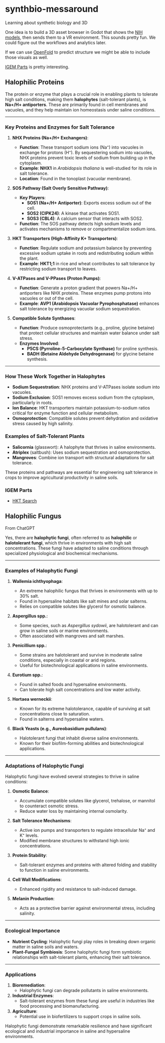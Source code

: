 # synthbio-messaround
Learning about synthetic biology and 3D

One idea is to build a 3D asset browser in Godot that shows the [NIH models](https://3d.nih.gov/), then sends them to a VR environment.  This sounds pretty fun. We could figure out the workflows and analytics later.

If we can use [OpenFold](https://openfold.io/) to predict structure we might be able to include those visuals as well.

[IGEM Parts](https://parts.igem.org/Main_Page) is pretty interesting.

## Halophilic Proteins
The protein or enzyme that plays a crucial role in enabling plants to tolerate high salt conditions, making them **halophytes** (salt-tolerant plants), is **Na+/H+ antiporters**. These are primarily found in cell membranes and vacuoles, and they help maintain ion homeostasis under saline conditions.

---

### **Key Proteins and Enzymes for Salt Tolerance**
1. **NHX Proteins (Na+/H+ Exchangers)**:
   - **Function**: These transport sodium ions (Na⁺) into vacuoles in exchange for protons (H⁺). By sequestering sodium into vacuoles, NHX proteins prevent toxic levels of sodium from building up in the cytoplasm.
   - **Example**: **NHX1** in *Arabidopsis thaliana* is well-studied for its role in salt tolerance.
   - **Location**: Found in the tonoplast (vacuolar membrane).

2. **SOS Pathway (Salt Overly Sensitive Pathway)**:
   - **Key Players**:
     - **SOS1 (Na+/H+ Antiporter)**: Exports excess sodium out of the cell.
     - **SOS2 (CIPK24)**: A kinase that activates SOS1.
     - **SOS3 (CBL4)**: A calcium sensor that interacts with SOS2.
   - **Function**: The SOS pathway detects high sodium levels and activates mechanisms to remove or compartmentalize sodium ions.

3. **HKT Transporters (High-Affinity K+ Transporters)**:
   - **Function**: Regulate sodium and potassium balance by preventing excessive sodium uptake in roots and redistributing sodium within the plant.
   - **Example**: **HKT1;1** in rice and wheat contributes to salt tolerance by restricting sodium transport to leaves.

4. **V-ATPases and V-PPases (Proton Pumps)**:
   - **Function**: Generate a proton gradient that powers Na+/H+ antiporters like NHX proteins. These enzymes pump protons into vacuoles or out of the cell.
   - **Example**: **AVP1 (Arabidopsis Vacuolar Pyrophosphatase)** enhances salt tolerance by energizing vacuolar sodium sequestration.

5. **Compatible Solute Synthases**:
   - **Function**: Produce osmoprotectants (e.g., proline, glycine betaine) that protect cellular structures and maintain water balance under salt stress.
   - **Enzymes Involved**:
     - **P5CS (Pyrroline-5-Carboxylate Synthase)** for proline synthesis.
     - **BADH (Betaine Aldehyde Dehydrogenase)** for glycine betaine synthesis.

---

### **How These Work Together in Halophytes**
- **Sodium Sequestration**: NHX proteins and V-ATPases isolate sodium into vacuoles.
- **Sodium Exclusion**: SOS1 removes excess sodium from the cytoplasm, particularly in roots.
- **Ion Balance**: HKT transporters maintain potassium-to-sodium ratios critical for enzyme function and cellular metabolism.
- **Osmoprotection**: Compatible solutes prevent dehydration and oxidative stress caused by high salinity.

### **Examples of Salt-Tolerant Plants**
- **Salicornia** (glasswort): A halophyte that thrives in saline environments.
- **Atriplex** (saltbush): Uses sodium sequestration and osmoprotection.
- **Mangroves**: Combine ion transport with structural adaptations for salt tolerance.

These proteins and pathways are essential for engineering salt tolerance in crops to improve agricultural productivity in saline soils.

### IGEM Parts
* [HKT Search](https://parts.igem.org/Part:BBa_K2665016)

## Halophilic Fungus

From ChatGPT

Yes, there are **halophytic fungi**, often referred to as **halophilic** or **halotolerant fungi**, which thrive in environments with high salt concentrations. These fungi have adapted to saline conditions through specialized physiological and biochemical mechanisms.

---

### **Examples of Halophytic Fungi**
1. **Wallemia ichthyophaga**:
   - An extreme halophilic fungus that thrives in environments with up to 30% salt.
   - Found in hypersaline habitats like salt mines and solar salterns.
   - Relies on compatible solutes like glycerol for osmotic balance.

2. **Aspergillus spp.**:
   - Some species, such as *Aspergillus sydowii*, are halotolerant and can grow in saline soils or marine environments.
   - Often associated with mangroves and salt marshes.

3. **Penicillium spp.**:
   - Some strains are halotolerant and survive in moderate saline conditions, especially in coastal or arid regions.
   - Useful for biotechnological applications in saline environments.

4. **Eurotium spp.**:
   - Found in salted foods and hypersaline environments.
   - Can tolerate high salt concentrations and low water activity.

5. **Hortaea werneckii**:
   - Known for its extreme halotolerance, capable of surviving at salt concentrations close to saturation.
   - Found in salterns and hypersaline waters.

6. **Black Yeasts (e.g., Aureobasidium pullulans)**:
   - Halotolerant fungi that inhabit diverse saline environments.
   - Known for their biofilm-forming abilities and biotechnological applications.

---

### **Adaptations of Halophytic Fungi**
Halophytic fungi have evolved several strategies to thrive in saline conditions:
1. **Osmotic Balance**:
   - Accumulate compatible solutes like glycerol, trehalose, or mannitol to counteract osmotic stress.
   - Reduce water loss by maintaining internal osmolarity.

2. **Salt Tolerance Mechanisms**:
   - Active ion pumps and transporters to regulate intracellular Na⁺ and K⁺ levels.
   - Modified membrane structures to withstand high ionic concentrations.

3. **Protein Stability**:
   - Salt-tolerant enzymes and proteins with altered folding and stability to function in saline environments.

4. **Cell Wall Modifications**:
   - Enhanced rigidity and resistance to salt-induced damage.

5. **Melanin Production**:
   - Acts as a protective barrier against environmental stress, including salinity.

---

### **Ecological Importance**
- **Nutrient Cycling**: Halophytic fungi play roles in breaking down organic matter in saline soils and waters.
- **Plant-Fungal Symbiosis**: Some halophytic fungi form symbiotic relationships with salt-tolerant plants, enhancing their salt tolerance.

---

### **Applications**
1. **Bioremediation**:
   - Halophytic fungi can degrade pollutants in saline environments.
2. **Industrial Enzymes**:
   - Salt-tolerant enzymes from these fungi are useful in industries like food processing and biomanufacturing.
3. **Agriculture**:
   - Potential use in biofertilizers to support crops in saline soils.

Halophytic fungi demonstrate remarkable resilience and have significant ecological and industrial importance in saline and hypersaline environments.